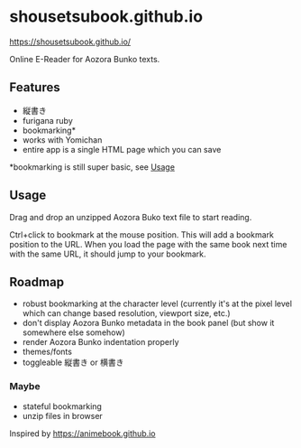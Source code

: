# shousetsubook.github.io
https://shousetsubook.github.io/

Online E-Reader for Aozora Bunko texts.

## Features
- 縦書き
- furigana ruby
- bookmarking*
- works with Yomichan
- entire app is a single HTML page which you can save

\*bookmarking is still super basic, see [Usage](#usage)

## Usage
Drag and drop an unzipped Aozora Buko text file to start reading.

Ctrl+click to bookmark at the mouse position. This will add a bookmark position to the URL. When you load the page with the same book next time with the same URL, it should jump to your bookmark.



## Roadmap
- robust bookmarking at the character level (currently it's at the pixel level which can change based resolution, viewport size, etc.)
- don't display Aozora Bunko metadata in the book panel (but show it somewhere else somehow)
- render Aozora Bunko indentation properly
- themes/fonts
- toggleable 縦書き or 横書き

### Maybe
- stateful bookmarking
- unzip files in browser

Inspired by https://animebook.github.io
